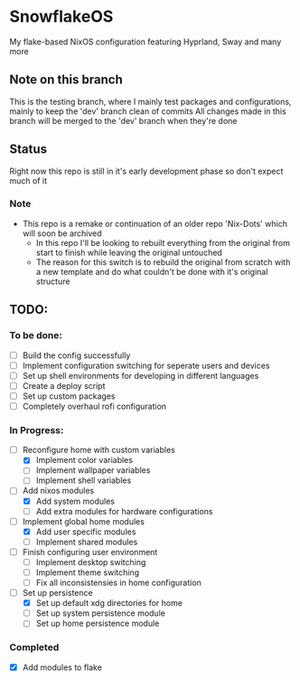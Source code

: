 # SnowflakeOS
My flake-based NixOS configuration featuring Hyprland, Sway and many more

## Note on this branch
This is the testing branch, where I mainly test packages and configurations, mainly to keep the 'dev' branch clean of commits
All changes made in this branch will be merged to the 'dev' branch when they're done

## Status
Right now this repo is still in it's early development phase so don't expect much of it

### Note
* This repo is a remake or continuation of an older repo 'Nix-Dots' which will soon be archived
    * In this repo I'll be looking to rebuilt everything from the original from start to finish while leaving the original untouched
    * The reason for this switch is to rebuild the original from scratch with a new template and do what couldn't be done with it's original structure

## TODO:

### To be done:
- [ ] Build the config successfully
- [ ] Implement configuration switching for seperate users and devices
- [ ] Set up shell environments for developing in different languages
- [ ] Create a deploy script
- [ ] Set up custom packages
- [ ] Completely overhaul rofi configuration

### In Progress:
- [ ] Reconfigure home with custom variables
    - [x] Implement color variables
    - [ ] Implement wallpaper variables
    - [ ] Implement shell variables
- [ ] Add nixos modules
    - [x] Add system modules
    - [ ] Add extra modules for hardware configurations
- [ ] Implement global home modules
    - [x] Add user specific modules 
    - [ ] Implement shared modules
- [ ] Finish configuring user environment 
    - [ ] Implement desktop switching 
    - [ ] Implement theme switching
    - [ ] Fix all inconsistensies in home configuration
- [ ] Set up persistence
    - [x] Set up default xdg directories for home
    - [ ] Set up system persistence module 
    - [ ] Set up home persistence module

### Completed
- [x] Add modules to flake
